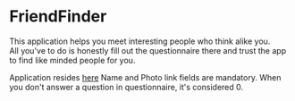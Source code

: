 # FriendFinder
This application helps you meet interesting people who think alike you.  
All you've to do is honestly fill out the questionnaire there and trust the app to find like minded people for you.  

Application resides [here](https://appfriendfinder.herokuapp.com/)
Name and Photo link fields are mandatory.
When you don't answer a question in questionnaire, it's considered 0.